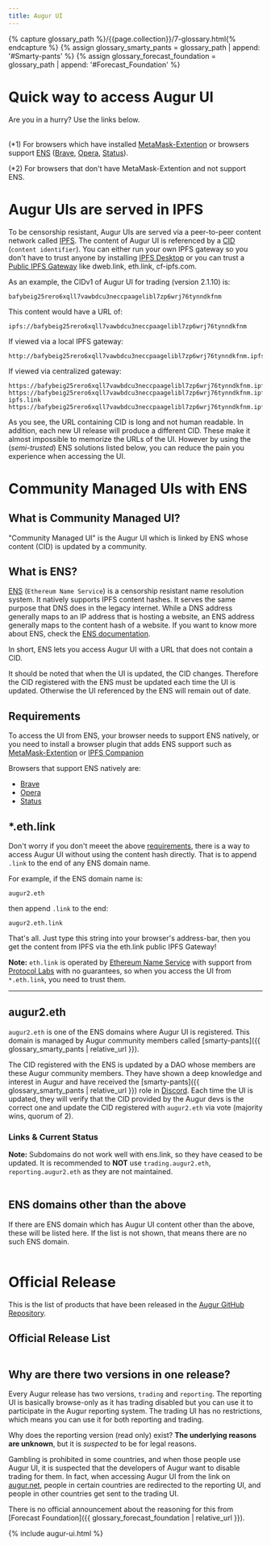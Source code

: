 ```yaml
---
title: Augur UI
---
```


{% capture glossary_path %}/{{page.collection}}/7-glossary.html{% endcapture %}
{% assign glossary_smarty_pants = glossary_path | append: '#Smarty-pants' %}
{% assign glossary_forecast_foundation = glossary_path | append: '#Forecast_Foundation' %}

# Quick way to access Augur UI
Are you in a hurry? Use the links below.

<table id="quick-access-table"></table>

(*1) For browsers which have installed [MetaMask-Extention](https://metamask.io/) or browsers support [ENS](https://ens.domains/) ([Brave](https://brave.com/), [Opera](https://www.opera.com/), [Status](https://status.im/web-three-browser/)).

(*2) For browsers that don't have MetaMask-Extention and not support ENS.

# Augur UIs are served in IPFS

To be censorship resistant, Augur UIs are served via a peer-to-peer content network called [IPFS](https://ipfs.io/). The content of Augur UI is referenced by a [CID](https://docs.ipfs.io/concepts/content-addressing/#identifier-formats) (`content identifier`). You can either run your own IPFS gateway so you don't have to trust anyone by installing [IPFS Desktop](https://github.com/ipfs-shipyard/ipfs-desktop/blob/master/README.md) or you can trust a [Public IPFS Gateway](https://docs.ipfs.io/concepts/ipfs-gateway/#gateway-providers) like dweb.link, eth.link, cf-ipfs.com.

As an example, the CIDv1 of Augur UI for trading (version 2.1.10) is:
```
bafybeig25rero6xqll7vawbdcu3neccpaagelibl7zp6wrj76tynndkfnm
```
This content would have a URL of:
```
ipfs://bafybeig25rero6xqll7vawbdcu3neccpaagelibl7zp6wrj76tynndkfnm
```
If viewed via a local IPFS gateway:
```
http://bafybeig25rero6xqll7vawbdcu3neccpaagelibl7zp6wrj76tynndkfnm.ipfs.localhost:8080
```
If viewed via centralized gateway:
```
https://bafybeig25rero6xqll7vawbdcu3neccpaagelibl7zp6wrj76tynndkfnm.ipfs.dweb.link
https://bafybeig25rero6xqll7vawbdcu3neccpaagelibl7zp6wrj76tynndkfnm.ipfs.cf-ipfs.link
https://bafybeig25rero6xqll7vawbdcu3neccpaagelibl7zp6wrj76tynndkfnm.ipfs.eth.link
```

As you see, the URL containing CID is long and not human readable. In addition, each new UI release will produce a different CID. ​These make it almost impossible to memorize the URLs of the UI. However by using the (*semi-trusted*) ENS solutions listed below, you can reduce the pain you experience when accessing the UI.

# Community Managed UIs with ENS

## What is Community Managed UI?
​"Community Managed UI" is the Augur UI which is linked by ENS whose content (CID) is updated by a community.

## What is ENS?
[ENS](https://ens.domains/) (`Ethereum Name Service`) is a censorship resistant name resolution system. It natively supports IPFS content hashes. It serves the same purpose that DNS does in the legacy internet. While a DNS address generally maps to an IP address that is hosting a website, an ENS address generally maps to the content hash of a website. If you want to know more about ENS, check the [ENS documentation](https://docs.ens.domains/).

In short, ENS lets you access Augur UI with a URL that does not contain a CID.

It should be noted that when the UI is updated, the CID changes. Therefore the CID registered with the ENS must be updated each time the UI is updated. Otherwise the UI referenced by the ENS will remain out of date.

## Requirements
To access the UI from ENS, your browser needs to support ENS natively, or you need to install a browser plugin that adds ENS support such as [MetaMask-Extention](https://metamask.io/) or [IPFS Companion](https://github.com/ipfs-shipyard/ipfs-companion/blob/master/README.md)

Browsers that support ENS natively are:
- [Brave](https://brave.com/)
- [Opera](https://www.opera.com/)
- [Status](https://status.im/web-three-browser/)

## *.eth.link
Don't worry if you don't meeet the above [requirements](#requirements), there is a way to access Augur UI without using the content hash directly. That is to append `.link` to the end of any ENS domain name.

For example, if the ENS domain name is:
```
augur2.eth
```
then append `.link` to the end:
```
augur2.eth.link
```
That's all. Just type this string into your browser's address-bar, then you get the content from IPFS via the eth.link public IPFS Gateway!

**Note:** `eth.link` is operated by [Ethereum Name Service](https://ens.domains/) with support from [Protocol Labs](https://protocol.ai/) with no guarantees, so when you access the UI from `*.eth.link`, you need to trust them.

---

## augur2.eth
`augur2.eth` is one of the ENS domains where Augur UI is registered. This domain is managed by Augur community members called [smarty-pants]({{ glossary_smarty_pants | relative_url }}).

The CID registered with the ENS is updated by a DAO whose members are these Augur community members. They have shown a deep knowledge and interest in Augur and have received the [smarty-pants]({{ glossary_smarty_pants | relative_url }}) role in [Discord](https://invite.augur.net). Each time the UI is updated, they will verify that the CID provided by the Augur devs is the correct one and update the CID registered with `augur2.eth` via vote (majority wins, quorum of 2).

### Links & Current Status
**Note:** Subdomains do not work well with ens.link, so they have ceased to be updated.  It is recommended to **NOT** use `trading.augur2.eth`, `reporting.augur2.eth` as they are not maintained.

<div class="center"><table id="smarty-pants-table"></table></div>

## ENS domains other than the above
If there are ENS domain which has Augur UI content other than the above, these will be listed here. If the list is not shown, that means there are no such ENS domain.

<div class="center"><table id="unknown-ens-domain-table"></table></div>

# Official Release

This is the list of products that have been released in the [Augur GitHub Repository](https://github.com/AugurProject/augur/releases/). 

## Official Release List
<table id="official-release-table"></table>



## Why are there two versions in one release?
Every Augur release has two versions, `trading` and `reporting`. The reporting UI is basically browse-only as it has trading disabled but you can use it to participate in the Augur reporting system. The trading UI has no restrictions, which means you can use it for both reporting and trading.

Why does the reporting version (read only) exist? **The underlying reasons are unknown**, but it is *suspected* to be for legal reasons.
 
Gambling is prohibited in some countries, and when those people use Augur UI, it is suspected that the developers of Augur want to disable trading for them. In fact, when accessing Augur UI from the link on [augur.net](https://augur.net/), people in certain countries are redirected to the reporting UI, and people in other countries get sent to the trading UI.

There is no official announcement about the reasoning for this from [Forecast Foundation]({{ glossary_forecast_foundation | relative_url }}).


{% include augur-ui.html %}